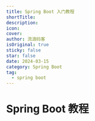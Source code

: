 ```yaml
---
title: Spring Boot 入门教程
shortTitle:
description:
icon:
cover:
author: 流浪码客
isOriginal: true
sticky: false
star: false
date: 2024-03-15
category: Spring Boot
tag:
  - spring boot
---
```


# Spring Boot 教程

